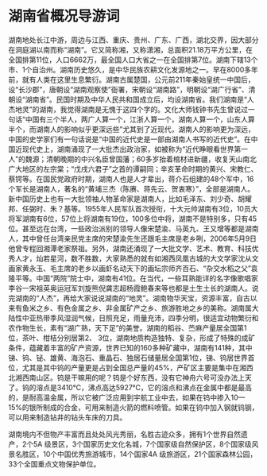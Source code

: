# 湖南省概况导游词  
湖南地处长江中游，周边与江西、重庆、贵州、广东、广西，湖北交界，因大部分在洞庭湖以南而称“湖南”。它又简称湘，又称潇湘，总面积21.18万平方公里，在全国排第11位，人口6662万，最全国人口大省之一在全国排第7位。湖南下辖13个市、1个自治州。湖南历史悠久，是中华民族农耕文化发源地之一。早在8000多年前，就有人类在这里生息繁衍。湖南古属楚国，公元前211年秦始皇统一中国后，设“长沙郡”，唐朝设“湖南观察使”衙署，宋朝设“湖南路”，明朝设“湖广行省”、清朝设“湖南省”。民国时期及中华人民共和国成立后，均设湖南省。我们湖南是“人杰地灵”的湖南，我觉得湖南是无愧于这四个字的。文化大师钱钟书先生曾说过一句话“中国有三个半人，两广人算一个，江浙人算一个，湖南人算一个，山东人算半个，而湖南人的影响似乎更深远些”尤其到了近现代，湖南人的影响更为深远，中国的史学家们有一句话说是“中国的近代史是一部由湖南人书写的近代史”。在中国近现代史上，湖南涌现了一大批杰出政治家，如被称为“近代睁眼看世界第一人”的魏源；清朝晚期的中兴名臣曾国藩；60多岁抬着棺材进新疆，收复天山南北广大地区的左宗棠；“戊戌六君子”之首的谭嗣同；辛亥革命时期的黄兴、宋教仁、蔡锷等。在国民党政府时期，湖南人也是人才辈出，蒋介石组建的48个军中，16个军长是湖南人，著名的“黄埔三杰（陈赓、蒋先云、贺衷寒）”，全部是湖南人。新中国历史上也有一大批领袖人物革命家是湖南人，比如毛泽东、刘少奇、胡耀邦、任弼时、朱？基等。1955年人民军队首次授衔，十大元帅湖南有3位，10员大将军湖南有6位，57位上将湖南有19位，100多位中将，湖南不是特别多，只有45位。甚至远在台湾，一些政治派别的领导人像宋楚渝、马英九、王又增等都是湖南人，其中曾任台湾亲民党主席的宋楚渝先生还跟毛主席是老乡咧，2006年5月9日他曾专程回湘潭老家祭祖。另外，湖南还涌现了一大批文学、艺术、教育、科技优秀人才，灿若星河，数不胜数，大家熟悉的就有如湘西凤凰古城的大文学家沈从文画家黄永玉、毛主席的老乡以画虾名动天下的画坛宗师齐百石、“杂交水稻之父”袁隆平等。中国“两院”院士中，湖南有41位。在当代，一些耳熟能详的名字像歌唱家李谷一宋祖英奥运冠军刘旋熊倪龚志超杨霞鲍春来等也都是土生土长的湖南人。说完湖南的“人杰”，再给大家说说湖南的“地灵”。湖南物华天宝，资源丰富，自古以来有鱼米之乡、有色金属之乡、非金属矿产之乡、旅游胜地之乡的美称。湖南属大陆性中亚热带季风湿润气候，日照充足，雨量充沛，四季分明，很适宜动物繁衍和农作物生长，素有“湖广熟，天下足”的美誉。湖南的稻谷、苎麻产量居全国第1位，茶叶、柑桔分别居第2、 3位，湖南地质构造独特、复杂，形成了特殊的成矿条件，蕴藏着丰富的矿产资源，世界已知的160多种矿藏中，湖南有141种，其中锑、钨、铋、雄黄、海泡石、重晶石、独居石储量居全国第1位，锑、钨居世界首位，尤其是其中钨的产量更是占到全国总产量的45%，产矿区主要是集中在湘西北湘西南山区。钨是干嘛用的呢？钨是个好东西，没有它神舟六号可没办法上天了。钨的溶点是3410℃，沸点高达5927℃，它的溶点和沸点在金属中都是最高的，是耐高温金属，所以它被广泛应用到宇航工业中去，如果在钨中掺入10—15%的银所制成的合金，可用来制造火箭的燃料喷管。如果在钨中加入钢就钨钢，可以用来制造钻井的钻头车床的刀具。  

湖南境内不但物产丰富而且处处风光秀丽，名胜古迹众多，拥有1个世界自然遗产，2个5A 级景区，3个国家历史文化名城，7个国家级自然保护区，8个国家级风景名胜区，10个中国优秀旅游城市，14个国家4A 级旅游区，21个国家森林公园，33个全国重点文物保护单位。  


